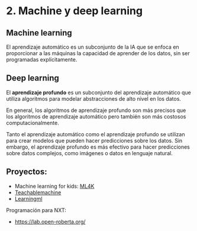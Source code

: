 # 2. Machine y deep learning

## Machine learning

El aprendizaje automático es un subconjunto de la IA que se enfoca en proporcionar a las máquinas la capacidad de aprender de los datos, sin ser programadas explícitamente.

## Deep learning

El **aprendizaje profundo** es un subconjunto del aprendizaje automático que utiliza algoritmos para modelar abstracciones de alto nivel en los datos.

En general, los algoritmos de aprendizaje profundo son más precisos que los algoritmos de aprendizaje automático pero también son más costosos computacionalmente.

Tanto el aprendizaje automático como el aprendizaje profundo se utilizan para crear modelos que pueden hacer predicciones sobre los datos. Sin embargo, el aprendizaje profundo es más efectivo para hacer predicciones sobre datos complejos, como imágenes o datos en lenguaje natural.

## Proyectos:

- Machine learning for kids: [ML4K](https://machinelearningforkids.co.uk/)
- [Teachablemachine](https://teachablemachine.withgoogle.com/train)
- [Learningml](https://web.learningml.org/)

Programación para NXT:
- https://lab.open-roberta.org/
